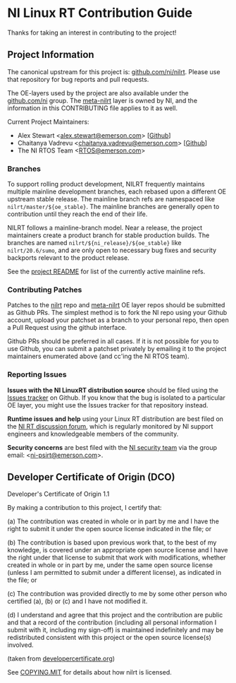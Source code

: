 # NI Linux RT Contribution Guide

Thanks for taking an interest in contributing to the project!


## Project Information

The canonical upstream for this project is: [github.com/ni/nilrt](https://github.comn/ni/nilrt). Please use that repository for bug reports and pull requests.

The OE-layers used by the project are also available under the [github.com/ni](https://github.com/ni/) group. The [meta-nilrt](https://github.com/ni/meta-nilrt) layer is owned by NI, and the information in this CONTRIBUTING file applies to it as well.

Current Project Maintainers:
* Alex Stewart <[alex.stewart@emerson.com](mailto:alex.stewart@emerson.com)> [[Github](https://github.com/amstewart)]
* Chaitanya Vadrevu <[chaitanya.vadrevu@emerson.com](mailto:chaitanya.vadrevu@emerson.com)> [[Github](https://github.com/chaitu236)]
* The NI RTOS Team <[RTOS@emerson.com](mailto:RTOS@emerson.com)>


### Branches

To support rolling product development, NILRT frequently maintains multiple mainline development branches, each rebased upon a different OE upstream stable release. The mainline branch refs are namespaced like `nilrt/master/${oe_stable}`. The mainline branches are generally open to contribution until they reach the end of their life.

NILRT follows a mainline-branch model. Near a release, the project maintainers create a product branch for stable production builds. The branches are named `nilrt/${ni_release}/${oe_stable}` like `nilrt/20.6/sumo`, and are only open to necessary bug fixes and security backports relevant to the product release.

See the [project README](../README.md) for list of the currently active mainline refs.


### Contributing Patches

Patches to the [nilrt](https://github.com/ni/nilrt/pulls) repo and [meta-nilrt](https://github.com/ni/meta-nilrt/pulls) OE layer repos should be submitted as Github PRs. The simplest method is to fork the NI repo using your Github account, upload your patchset as a branch to your personal repo, then open a Pull Request using the github interface.

Github PRs should be preferred in all cases. If it is not possible for you to use Github, you can submit a patchset privately by emailing it to the project maintainers enumerated above (and cc'ing the NI RTOS team).


### Reporting Issues

**Issues with the NI LinuxRT distribution source** should be filed using the [Issues tracker](https://github.com/ni/nilrt/issues) on Github. If you know that the bug is isolated to a particular OE layer, you might use the Issues tracker for that repository instead.

**Runtime issues and help** using your Linux RT distribution are best filed on the [NI RT discussion forum](https://forums.ni.com/t5/NI-Linux-Real-Time-Discussions/bd-p/7111?profile.language=en), which is regularly monitored by NI support engineers and knowledgeable members of the community.

**Security concerns** are best filed with the [NI security team](https://www.ni.com/en-us/support/security.html) via the group email: <[ni-psirt@emerson.com](mailto:ni-psirt@emerson.com)>.


## Developer Certificate of Origin (DCO)

   Developer's Certificate of Origin 1.1

   By making a contribution to this project, I certify that:

   (a) The contribution was created in whole or in part by me and I
       have the right to submit it under the open source license
       indicated in the file; or

   (b) The contribution is based upon previous work that, to the best
       of my knowledge, is covered under an appropriate open source
       license and I have the right under that license to submit that
       work with modifications, whether created in whole or in part
       by me, under the same open source license (unless I am
       permitted to submit under a different license), as indicated
       in the file; or

   (c) The contribution was provided directly to me by some other
       person who certified (a), (b) or (c) and I have not modified
       it.

   (d) I understand and agree that this project and the contribution
       are public and that a record of the contribution (including all
       personal information I submit with it, including my sign-off) is
       maintained indefinitely and may be redistributed consistent with
       this project or the open source license(s) involved.

(taken from [developercertificate.org](https://developercertificate.org/))

See [COPYING.MIT](https://github.com/ni/nilrt/blob/HEAD/COPYING.MIT)
for details about how nilrt is licensed.
